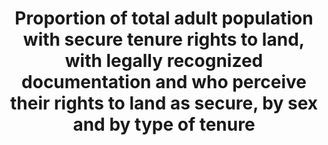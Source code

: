 ---
title: >-
  Proportion  of  total  adult  population  with  secure  tenure  rights  to  land,  with  legally  recognized  documentation  and  who  perceive  their  rights  to  land  as  secure,  by  sex  and  by  type  of  tenure
permalink: /1-4-2/
sdg_goal: 1
layout: indicator
indicator: 1.4.2
indicator_variable: null
graph: null
graph_type_description: null
graph_status_notes: unk
variable_description: null
variable_notes: null
un_designated_tier: '3'
un_custodial_agency: 'WB,  UN  Habitat  (Partnering  Agencies:  FAO,  UNSD,  UN  Women,  UNEP,  IFAD)'
target_id: '1.4'
has_metadata: true
goal_meta_link: 'http://unstats.un.org/sdgs/files/metadata-compilation/Metadata-Goal-1.pdf'
goal_meta_link_page: 8
indicator_name: >-
  Proportion  of  total  adult  population  with  secure  tenure  rights  to  land,  with  legally  recognized  documentation  and  who  perceive  their  rights  to  land  as  secure,  by  sex  and  by  type  of  tenure
target: >-
  By  2030,  ensure  that  all  men  and  women,  in  particular  the  poor  and  the  vulnerable,  have  equal  rights  to  economic  resources,  as  well  as  access  to  basic  services,  ownership  and  control  over  land  and  other  forms  of  proper
indicator_definition: "Land  Tenure  Land  tenure  can  be  described  as  a  bundle  of  rights  that  individuals  and  communities  have  with  regard  to  land,  which  may  include  the  rights  to  occupy,  to  use,  to  develop,  to  inherit,  and  to  transfer  land.  S"
method_of_computation: >-
  Percentage  of  women  and  men  with  secure  tenure  rights  to  individually  or  communally  held  land,  property  and  natural  resources.  Method  1  :  (The  number  of  people  (  women  and  men)  with  documented  evidence  of  secure  tenure  rights  to  individually  or  communally  held  land,  property  and  natural  resources  divided  by  the  total  number  of  adult  population  surveyed)  x  100.  Method  2  :  (The  number  of  households  or  local  communities  with  documented  evidence  of  secure  tenure  rights  to  individually  or  communally  held  land,  property  and  natural  resources  divided  by  the  total  number  of  households  or  communities  surveyed)  x  100.
source_title: null
source_notes: null
published: true  
---